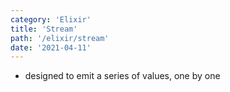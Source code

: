 ```yaml
---
category: 'Elixir'
title: 'Stream'
path: '/elixir/stream'
date: '2021-04-11'
---
```


- designed to emit a series of values, one by one

